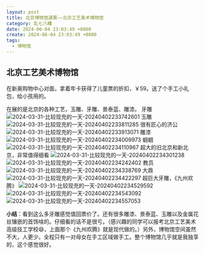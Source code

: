 ```yaml
---
layout: post
title: 北京博物馆通票——北京工艺美术博物馆
category: 乱七八糟
date: 2024-06-04 23:03:49 +0800
create: 2024-06-04 23:03:49 +0800
tags:
  - 博物馆
---
```


## 北京工艺美术博物馆
在新奥购物中心对面，拿着年卡获得了儿童票的折扣，￥59。送了个手工小礼包，给小孩用的。

在展的是北京的各种工艺，玉雕、牙雕、景泰蓝、雕漆。
牙雕
![2024-03-31-比较现充的一天-20240402233742601](https://bu.dusays.com/2024/04/03/660c2b81e2a58.webp)
玉雕
![2024-03-31-比较现充的一天-20240402233811285](https://bu.dusays.com/2024/04/03/660c2b836c03a.webp)
很有匠心的济公
![2024-03-31-比较现充的一天-20240402233913071](https://bu.dusays.com/2024/04/03/660c2b84f0de4.webp)
雕漆
![2024-03-31-比较现充的一天-20240402234009973](https://bu.dusays.com/2024/04/03/660c2b866b342.webp)
蝈蝈
![2024-03-31-比较现充的一天-20240402234110967](https://bu.dusays.com/2024/04/03/660c2b87b4512.webp)
超大的旧北京和新北京，非常值得细看
![2024-03-31-比较现充的一天-20240402234301238](https://bu.dusays.com/2024/04/03/660c2b8901753.webp)
![2024-03-31-比较现充的一天-20240402234242402](https://bu.dusays.com/2024/04/03/660c2b8a3af6a.webp)
教员
![2024-03-31-比较现充的一天-20240402234338769](https://bu.dusays.com/2024/04/03/660c2b8c0c594.webp)
大鼎
![2024-03-31-比较现充的一天-20240402234422297](https://bu.dusays.com/2024/04/03/660c2b919d2b9.webp)
超巨大牙雕，《九州欢腾》
![2024-03-31-比较现充的一天-20240402234529592](https://bu.dusays.com/2024/04/03/660c2b93150ab.webp)
![2024-03-31-比较现充的一天-20240402234543092](https://bu.dusays.com/2024/04/03/660c2b94851c4.webp)
![2024-03-31-比较现充的一天-20240402234557053](https://bu.dusays.com/2024/04/03/660c2b9649bfc.webp)

**小结**：看到这么多牙雕感觉值回票价了。还有很多雕漆、景泰蓝、玉雕以及金属花丝镶嵌的首饰啥的。仔细看的话不是很亏。（感兴趣的同学可以报考北京工艺美术高级技工学校😄，上面那个《九州欢腾》就是现代做的。）另外，博物馆空间虽然不大，人更少。全程只有一对母女在手工区域做手工。整个博物馆几乎就是我独享的，这个感觉很好。
